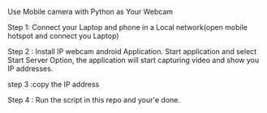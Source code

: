 Use Mobile camera with Python as Your Webcam

Step 1: Connect your Laptop and phone in a Local network(open mobile hotspot and connect you Laptop)

Step 2 : Install IP webcam android Application. Start application and select Start Server Option, the application will start capturing video and show you IP addresses.

step 3 :copy the IP address

Step 4 : Run the script in this repo and your'e done.
